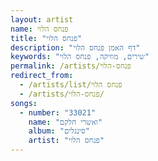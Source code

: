 ```yaml
---
layout: artist
name: פנחס הלוי
title: "פנחס הלוי"
description: "דף האמן פנחס הלוי"
keywords: "שירים, מוזיקה, פנחס הלוי"
permalink: /artists/פנחס-הלוי
redirect_from:
  - /artists/list/פנחס הלוי
  - /artists/פנחס-הלוי/
songs:
  - number: "33021"
    name: "ואשרי חלקם"
    album: "סינגלים"
    artist: "פנחס הלוי"
---
```

